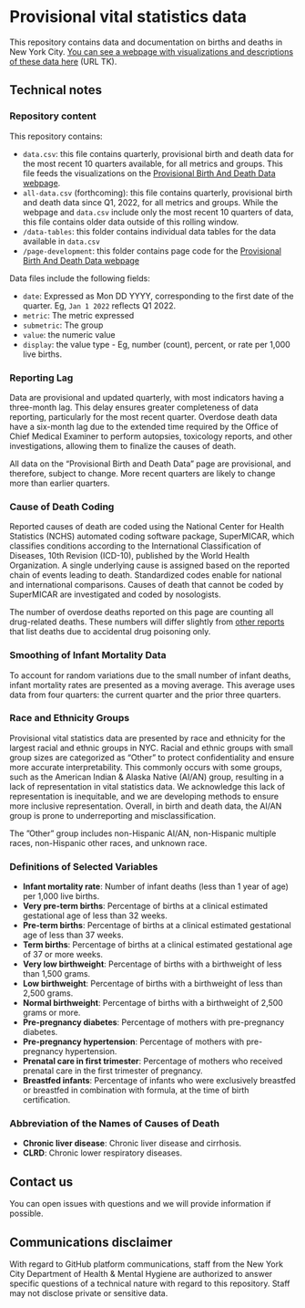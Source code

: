 # Provisional vital statistics data
This repository contains data and documentation on births and deaths in New York City. [You can see a webpage with visualizations and descriptions of these data here](https://www.nyc.gov/site/doh/data/data-home.page) (URL TK). 

## Technical notes

### Repository content
This repository contains:
- `data.csv`: this file contains quarterly, provisional birth and death data for the most recent 10 quarters available, for all metrics and groups. This file feeds the visualizations on the [Provisional Birth And Death Data webpage](https://www.nyc.gov/site/doh/data/data-sets/vital-statistics-data-provisional.page).
- `all-data.csv` (forthcoming): this file contains quarterly, provisional birth and death data since Q1, 2022, for all metrics and groups. While the webpage and `data.csv` include only the most recent 10 quarters of data, this file contains older data outside of this rolling window.
- `/data-tables`: this folder contains individual data tables for the data available in `data.csv`
- `/page-development`: this folder contains page code for the [Provisional Birth And Death Data webpage](https://www.nyc.gov/site/doh/data/data-sets/vital-statistics-data-provisional.page)

Data files include the following fields:
- `date`: Expressed as Mon DD YYYY, corresponding to the first date of the quarter. Eg, `Jan 1 2022` reflects Q1 2022.
- `metric`: The metric expressed
- `submetric`: The group
- `value`: the numeric value
- `display`: the value type - Eg, number (count), percent, or rate per 1,000 live births.

### Reporting Lag

Data are provisional and updated quarterly, with most indicators having a three-month lag. This delay ensures greater completeness of data reporting, particularly for the most recent quarter. Overdose death data have a six-month lag due to the extended time required by the Office of Chief Medical Examiner to perform autopsies, toxicology reports, and other investigations, allowing them to finalize the causes of death.

All data on the “Provisional Birth and Death Data” page are provisional, and therefore, subject to change. More recent quarters are likely to change more than earlier quarters.

### Cause of Death Coding

Reported causes of death are coded using the National Center for Health Statistics (NCHS) automated coding software package, SuperMICAR, which classifies conditions according to the International Classification of Diseases, 10th Revision (ICD-10), published by the World Health Organization. A single underlying cause is assigned based on the reported chain of events leading to death. Standardized codes enable for national and international comparisons. Causes of death that cannot be coded by SuperMICAR are investigated and coded by nosologists.

The number of overdose deaths reported on this page are counting all drug-related deaths. These numbers will differ slightly from [other reports](https://www.nyc.gov/site/doh/health/health-topics/alcohol-and-drug-use-data.page) that list deaths due to accidental drug poisoning only.

### Smoothing of Infant Mortality Data

To account for random variations due to the small number of infant deaths, infant mortality rates are presented as a moving average. This average uses data from four quarters: the current quarter and the prior three quarters.

### Race and Ethnicity Groups

Provisional vital statistics data are presented by race and ethnicity for the largest racial and ethnic groups in NYC. Racial and ethnic groups with small group sizes are categorized as “Other” to protect confidentiality and ensure more accurate interpretability. This commonly occurs with some groups, such as the American Indian & Alaska Native (AI/AN) group, resulting in a lack of representation in vital statistics data. We acknowledge this lack of representation is inequitable, and we are developing methods to ensure more inclusive representation. Overall, in birth and death data, the AI/AN group is prone to underreporting and misclassification. 
 
The ”Other” group includes non-Hispanic AI/AN, non-Hispanic multiple races, non-Hispanic other races, and unknown race.

### Definitions of Selected Variables
- **Infant mortality rate**: Number of infant deaths (less than 1 year of age) per 1,000 live births.
- **Very pre-term births**: Percentage of births at a clinical estimated gestational age of less than 32 weeks.
- **Pre-term births**: Percentage of births at a clinical estimated gestational age of less than 37 weeks.
- **Term births**: Percentage of births at a clinical estimated gestational age of 37 or more weeks.
- **Very low birthweight**: Percentage of births with a birthweight of less than 1,500 grams.
- **Low birthweight**: Percentage of births with a birthweight of less than 2,500 grams.
- **Normal birthweight**: Percentage of births with a birthweight of 2,500 grams or more.
- **Pre-pregnancy diabetes**: Percentage of mothers with pre-pregnancy diabetes.
- **Pre-pregnancy hypertension**: Percentage of mothers with pre-pregnancy hypertension.
- **Prenatal care in first trimester**: Percentage of mothers who received prenatal care in the first trimester of pregnancy.
- **Breastfed infants**: Percentage of infants who were exclusively breastfed or breastfed in combination with formula, at the time of birth certification.

### Abbreviation of the Names of Causes of Death
- **Chronic liver disease**: Chronic liver disease and cirrhosis.
- **CLRD**: Chronic lower respiratory diseases.

## Contact us

You can open issues with questions and we will provide information if possible.

## Communications disclaimer

With regard to GitHub platform communications, staff from the New York City Department of Health & Mental Hygiene are authorized to answer specific questions of a technical nature with regard to this repository. Staff may not disclose private or sensitive data. 
